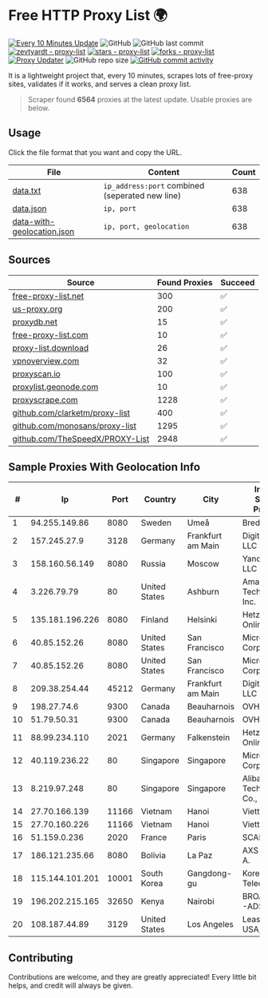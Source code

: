 
# Free HTTP Proxy List 🌍

[![Every 10 Minutes Update](https://github.com/mertguvencli/http-proxy-list/actions/workflows/main.yml/badge.svg?branch=main)](https://github.com/mertguvencli/http-proxy-list/actions/workflows/main.yml)
![GitHub](https://img.shields.io/github/license/mertguvencli/http-proxy-list)
![GitHub last commit](https://img.shields.io/github/last-commit/mertguvencli/http-proxy-list)
[![zevtyardt - proxy-list](https://img.shields.io/static/v1?label=zevtyardt&message=proxy-list&color=blue&logo=github)](https://github.com/zevtyardt/proxy-list "Go to GitHub repo")
[![stars - proxy-list](https://img.shields.io/github/stars/zevtyardt/proxy-list?style=social)](https://github.com/zevtyardt/proxy-list)
[![forks - proxy-list](https://img.shields.io/github/forks/zevtyardt/proxy-list?style=social)](https://github.com/zevtyardt/proxy-list)
[![Proxy Updater](https://github.com/zevtyardt/proxy-list/workflows/Proxy%20Updater/badge.svg)](https://github.com/zevtyardt/proxy-list/actions?query=workflow:"Proxy+Updater")
![GitHub repo size](https://img.shields.io/github/repo-size/zevtyardt/proxy-list)
[![GitHub commit activity](https://img.shields.io/github/commit-activity/m/zevtyardt/proxy-list?logo=commits)](https://github.com/zevtyardt/proxy-list/commits/main)

It is a lightweight project that, every 10 minutes, scrapes lots of free-proxy sites, validates if it works, and serves a clean proxy list.

> Scraper found **6564** proxies at the latest update. Usable proxies are below.

## Usage

Click the file format that you want and copy the URL.

|File|Content|Count|
|----|-------|-----|
|[data.txt](https://raw.githubusercontent.com/mertguvencli/http-proxy-list/main/proxy-list/data.txt)|`ip_address:port` combined (seperated new line)|638|
|[data.json](https://raw.githubusercontent.com/mertguvencli/http-proxy-list/main/proxy-list/data.json)|`ip, port`|638|
|[data-with-geolocation.json](https://raw.githubusercontent.com/mertguvencli/http-proxy-list/main/proxy-list/data-with-geolocation.json)|`ip, port, geolocation`|638|

## Sources

|Source|Found Proxies|Succeed|
|------|-------------|-------|
|[free-proxy-list.net](https://free-proxy-list.net)|300|✅|
|[us-proxy.org](https://www.us-proxy.org)|200|✅|
|[proxydb.net](http://proxydb.net)|15|✅|
|[free-proxy-list.com](https://free-proxy-list.com/?page=&port=&type%5B%5D=http&type%5B%5D=https&up_time=0&search=Search)|10|✅|
|[proxy-list.download](https://www.proxy-list.download/HTTP)|26|✅|
|[vpnoverview.com](https://vpnoverview.com/privacy/anonymous-browsing/free-proxy-servers)|32|✅|
|[proxyscan.io](https://www.proxyscan.io)|100|✅|
|[proxylist.geonode.com](https://proxylist.geonode.com/api/proxy-list?limit=300&page=1&sort_by=lastChecked&sort_type=desc&protocols=http,https)|10|✅|
|[proxyscrape.com](https://api.proxyscrape.com/v2/?request=displayproxies&protocol=http&timeout=10000&country=all&ssl=all&anonymity=all)|1228|✅|
|[github.com/clarketm/proxy-list](https://raw.githubusercontent.com/clarketm/proxy-list/master/proxy-list-raw.txt)|400|✅|
|[github.com/monosans/proxy-list](https://raw.githubusercontent.com/monosans/proxy-list/main/proxies/http.txt)|1295|✅|
|[github.com/TheSpeedX/PROXY-List](https://raw.githubusercontent.com/TheSpeedX/PROXY-List/master/http.txt)|2948|✅|


## Sample Proxies With Geolocation Info

|#|Ip|Port|Country|City|Internet Service Provider|
|-|--|----|-------|----|-------------------------|
|1|94.255.149.86|8080|Sweden|Umeå|Bredband2 AB|
|2|157.245.27.9|3128|Germany|Frankfurt am Main|DigitalOcean, LLC|
|3|158.160.56.149|8080|Russia|Moscow|Yandex.Cloud LLC|
|4|3.226.79.79|80|United States|Ashburn|Amazon Technologies Inc.|
|5|135.181.196.226|8080|Finland|Helsinki|Hetzner Online GmbH|
|6|40.85.152.26|8080|United States|San Francisco|Microsoft Corporation|
|7|40.85.152.26|8080|United States|San Francisco|Microsoft Corporation|
|8|209.38.254.44|45212|Germany|Frankfurt am Main|DigitalOcean, LLC|
|9|198.27.74.6|9300|Canada|Beauharnois|OVH SAS|
|10|51.79.50.31|9300|Canada|Beauharnois|OVH SAS|
|11|88.99.234.110|2021|Germany|Falkenstein|Hetzner Online GmbH|
|12|40.119.236.22|80|Singapore|Singapore|Microsoft Corporation|
|13|8.219.97.248|80|Singapore|Singapore|Alibaba (US) Technology Co., Ltd.|
|14|27.70.166.139|11166|Vietnam|Hanoi|Viettel Group|
|15|27.70.160.226|11166|Vietnam|Hanoi|Viettel Group|
|16|51.159.0.236|2020|France|Paris|SCALEWAY|
|17|186.121.235.66|8080|Bolivia|La Paz|AXS Bolivia S. A.|
|18|115.144.101.201|10001|South Korea|Gangdong-gu|Korea Telecom|
|19|196.202.215.165|32650|Kenya|Nairobi|BROADBAND-ADSL|
|20|108.187.44.89|3129|United States|Los Angeles|Leaseweb USA, Inc.|



## Contributing

Contributions are welcome, and they are greatly appreciated! Every
little bit helps, and credit will always be given.

